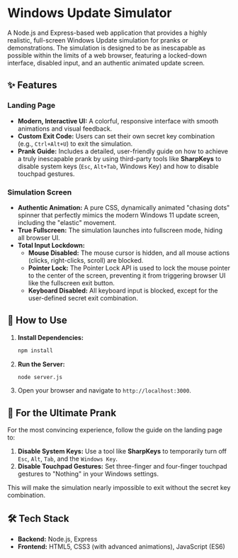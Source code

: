 # Windows Update Simulator

A Node.js and Express-based web application that provides a highly realistic, full-screen Windows Update simulation for pranks or demonstrations. The simulation is designed to be as inescapable as possible within the limits of a web browser, featuring a locked-down interface, disabled input, and an authentic animated update screen.

## ✨ Features

### Landing Page
-   **Modern, Interactive UI:** A colorful, responsive interface with smooth animations and visual feedback.
-   **Custom Exit Code:** Users can set their own secret key combination (e.g., `Ctrl+Alt+U`) to exit the simulation.
-   **Prank Guide:** Includes a detailed, user-friendly guide on how to achieve a truly inescapable prank by using third-party tools like **SharpKeys** to disable system keys (`Esc`, `Alt+Tab`, Windows Key) and how to disable touchpad gestures.


### Simulation Screen
-   **Authentic Animation:** A pure CSS, dynamically animated "chasing dots" spinner that perfectly mimics the modern Windows 11 update screen, including the "elastic" movement.
-   **True Fullscreen:** The simulation launches into fullscreen mode, hiding all browser UI.
-   **Total Input Lockdown:**
    -   **Mouse Disabled:** The mouse cursor is hidden, and all mouse actions (clicks, right-clicks, scroll) are blocked.
    -   **Pointer Lock:** The Pointer Lock API is used to lock the mouse pointer to the center of the screen, preventing it from triggering browser UI like the fullscreen exit button.
    -   **Keyboard Disabled:** All keyboard input is blocked, except for the user-defined secret exit combination.

## 🚀 How to Use

1.  **Install Dependencies:**
    ```bash
    npm install
    ```
2.  **Run the Server:**
    ```bash
    node server.js
    ```
3.  Open your browser and navigate to `http://localhost:3000`.

## 🎯 For the Ultimate Prank

For the most convincing experience, follow the guide on the landing page to:
1.  **Disable System Keys:** Use a tool like **SharpKeys** to temporarily turn off `Esc`, `Alt`, `Tab`, and the `Windows Key`.
2.  **Disable Touchpad Gestures:** Set three-finger and four-finger touchpad gestures to "Nothing" in your Windows settings.

This will make the simulation nearly impossible to exit without the secret key combination.

## 🛠️ Tech Stack
-   **Backend:** Node.js, Express
-   **Frontend:** HTML5, CSS3 (with advanced animations), JavaScript (ES6) 